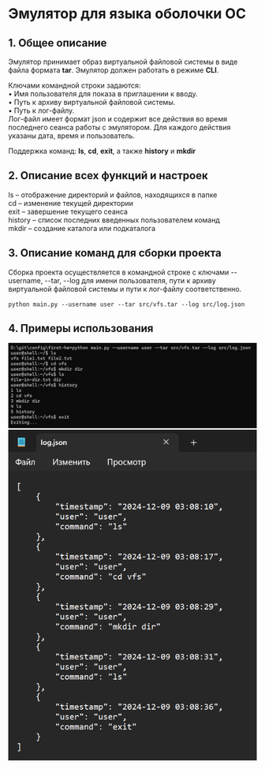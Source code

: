 # Эмулятор для языка оболочки ОС
## 1. Общее описание
Эмулятор принимает образ виртуальной файловой системы в виде файла формата **tar**. Эмулятор должен работать в режиме **CLI**.

Ключами командной строки задаются:\
• Имя пользователя для показа в приглашении к вводу.\
• Путь к архиву виртуальной файловой системы.\
• Путь к лог-файлу.\
Лог-файл имеет формат json и содержит все действия во время последнего сеанса работы с эмулятором. Для каждого действия указаны дата, время и пользователь.

Поддержка команд: **ls**, **cd**, **exit**, а также **history** и **mkdir**

## 2. Описание всех функций и настроек
ls – отображение директорий и файлов, находящихся в папке\
cd – изменение текущей директории\
exit – завершение текущего сеанса\
history – список последних введенных пользователем команд\
mkdir – создание каталога или подкаталога

## 3. Описание команд для сборки проекта

Сборка проекта осуществляется в командной строке с ключами --username, --tar, --log для имени пользователя, пути к архиву виртуальной файловой системы и пути к лог-файлу соответственно.
```
python main.py --username user --tar src/vfs.tar --log src/log.json
```

## 4. Примеры использования
![alt text](image.png)
![alt text](image-1.png)
